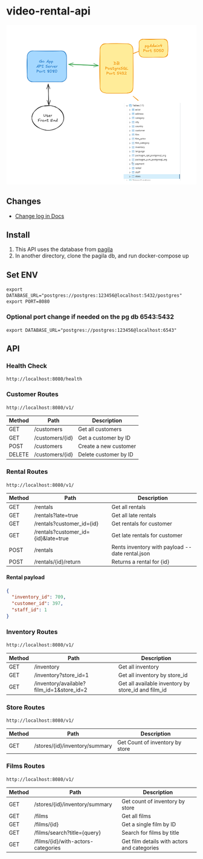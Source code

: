 # video-rental-api

![overview](overview.png)

## Changes
* [Change log in Docs](docs/)

## Install
1. This API uses the database from [pagila](https://github.com/devrimgunduz/pagila)
2. In another directory, clone the pagila db, and run docker-compose up

## Set ENV
```
export DATABASE_URL="postgres://postgres:123456@localhost:5432/postgres"
export PORT=8080
```

### Optional port change if needed on the pg db 6543:5432
```
export DATABASE_URL="postgres://postgres:123456@localhost:6543"
```

## API
### Health Check
```
http://localhost:8080/health
```

### Customer Routes
```
http://localhost:8080/v1/
```

| Method | Path | Description |
| ------ | ---- | ----------- |
| GET | /customers | Get all customers |
| GET | /customers/{id} | Get a customer by ID |
| POST | /customers | Create a new customer|
| DELETE | /customers/{id} | Delete customer by ID |

### Rental Routes
```
http://localhost:8080/v1/
```

| Method | Path | Description |
| ------ | ---- | ----------- |
| GET | /rentals | Get all rentals |
| GET | /rentals?late=true | Get all late rentals |
| GET | /rentals?customer_id={id} | Get rentals for customer |
| GET | /rentals?customer_id={id}&late=true | Get late rentals for customer |
| POST | /rentals | Rents inventory with payload --date rental.json |
| POST | /rentals/{id}/return | Returns a rental for {id} |

#### Rental payload
```json
{
  "inventory_id": 709,
  "customer_id": 397,
  "staff_id": 1
}
```

### Inventory Routes
```
http://localhost:8080/v1/
```

| Method | Path | Description |
| ------ | ---- | ----------- |
| GET | /inventory | Get all inventory |
| GET | /inventory?store_id=1 | Get all inventory by store_id |
| GET | /inventory/available?film_id=1&store_id=2 | Get all available inventory by store_id and film_id |

### Store Routes
```
http://localhost:8080/v1/
```

| Method | Path | Description |
| ------ | ---- | ----------- |
| GET | /stores/{id}/inventory/summary | Get Count of inventory by store  |

### Films Routes
```
http://localhost:8080/v1/
```

| Method | Path                               | Description                                   |
|--------|------------------------------------|-----------------------------------------------|
| GET    | /stores/{id}/inventory/summary     | Get count of inventory by store               |
| GET    | /films                             | Get all films                                 |
| GET    | /films/{id}                        | Get a single film by ID                       |
| GET    | /films/search?title={query}        | Search for films by title                     |
| GET    | /films/{id}/with-actors-categories | Get film details with actors and categories   |

